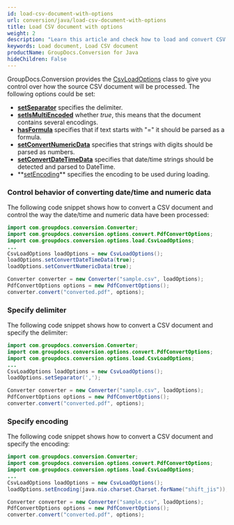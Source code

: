 ```yaml
---
id: load-csv-document-with-options
url: conversion/java/load-csv-document-with-options
title: Load CSV document with options
weight: 2
description: "Learn this article and check how to load and convert CSV documents with advanced options using GroupDocs.Conversion for Java API."
keywords: Load document, Load CSV document
productName: GroupDocs.Conversion for Java
hideChildren: False
---
```

GroupDocs.Conversion provides the [CsvLoadOptions](https://reference.groupdocs.com/java/conversion/com.groupdocs.conversion.options.load/CsvLoadOptions) class to give you control over how the source CSV document will be processed. The following options could be set:

*   **[setSeparator](https://reference.groupdocs.com/java/conversion/com.groupdocs.conversion.options.load/CsvLoadOptions#setSeparator(char))** specifies the delimiter.
*   **[setIsMultiEncoded](https://reference.groupdocs.com/java/conversion/com.groupdocs.conversion.options.load/CsvLoadOptions#setMultiEncoded(boolean))** whether *true*, this means that the document contains several encodings.
*   **[hasFormula](https://reference.groupdocs.com/java/conversion/com.groupdocs.conversion.options.load/CsvLoadOptions#hasFormula())** specifies that if text starts with "=" it should be parsed as a formula.
*   **[setConvertNumericData](https://reference.groupdocs.com/java/conversion/com.groupdocs.conversion.options.load/CsvLoadOptions#setConvertNumericData(boolean))** specifies that strings with digits should be parsed as numbers.
*   **[setConvertDateTimeData](https://reference.groupdocs.com/java/conversion/com.groupdocs.conversion.options.load/CsvLoadOptions#setConvertDateTimeData(boolean))** specifies that date/time strings should be detected and parsed to DateTime.
*   **[setEncoding](https://reference.groupdocs.com/java/conversion/com.groupdocs.conversion.options.load/CsvLoadOptions#setEncoding(java.nio.charset.Charset))** specifies the encoding to be used during loading.

### Control behavior of converting date/time and numeric data

The following code snippet shows how to convert a CSV document and control the way the date/time and numeric data have been processed:

```java
import com.groupdocs.conversion.Converter;
import com.groupdocs.conversion.options.convert.PdfConvertOptions;
import com.groupdocs.conversion.options.load.CsvLoadOptions;
...
CsvLoadOptions loadOptions = new CsvLoadOptions();
loadOptions.setConvertDateTimeData(true);
loadOptions.setConvertNumericData(true);

Converter converter = new Converter("sample.csv", loadOptions);
PdfConvertOptions options = new PdfConvertOptions();
converter.convert("converted.pdf", options);
```

### Specify delimiter

The following code snippet shows how to convert a CSV document and specify the delimiter:

```java
import com.groupdocs.conversion.Converter;
import com.groupdocs.conversion.options.convert.PdfConvertOptions;
import com.groupdocs.conversion.options.load.CsvLoadOptions;
...
CsvLoadOptions loadOptions = new CsvLoadOptions();
loadOptions.setSeparator(',');

Converter converter = new Converter("sample.csv", loadOptions);
PdfConvertOptions options = new PdfConvertOptions();
converter.convert("converted.pdf", options);
```

### Specify encoding

The following code snippet shows how to convert a CSV document and specify the encoding:

```java
import com.groupdocs.conversion.Converter;
import com.groupdocs.conversion.options.convert.PdfConvertOptions;
import com.groupdocs.conversion.options.load.CsvLoadOptions;
...
CsvLoadOptions loadOptions = new CsvLoadOptions();
loadOptions.setEncoding(java.nio.charset.Charset.forName("shift_jis"));

Converter converter = new Converter("sample.csv", loadOptions);
PdfConvertOptions options = new PdfConvertOptions();
converter.convert("converted.pdf", options);
```

